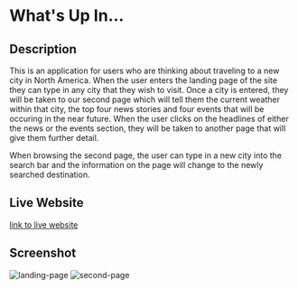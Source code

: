 # What's Up In...


## Description
This is an application for users who are thinking about traveling to a new city in North America. When the user enters the landing page of the site they can type in any city that they wish to visit. Once a city is entered, they will be taken to our second page which will tell them the current weather within that city, the top four news stories and four events that will be occuring in the near future. When the user clicks on the headlines of either the news or the events section, they will be taken to another page that will give them further detail. 

When browsing the second page, the user can type in a new city into the search bar and the information on the page will change to the newly searched destination. 

## Live Website

[link to live website](https://kmcwilson.github.io/whats-up-in-application/)


## Screenshot 
![landing-page](https://user-images.githubusercontent.com/110554091/193680876-6aa4db70-55df-4165-9f62-5061eae39c5f.jpg)
![second-page](https://user-images.githubusercontent.com/110554091/193680852-6401adfd-799f-4fa2-ae57-95adf2015140.jpg)

